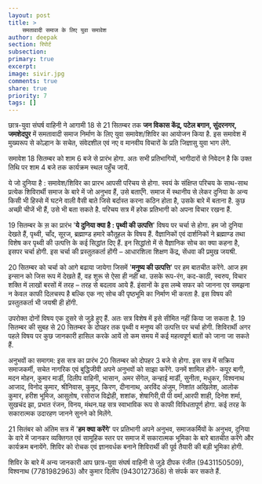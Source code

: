 ```yaml
---
layout: post
title: >
    समतावादी समाज के लिए युवा समावेश
author: deepak
section: रिपोर्ट
subsection:
primary: true
excerpt:
image: sivir.jpg
comments: true
share: true
priority: 7
tags: []
---
```


छात्र-युवा संघर्ष वाहिनी ने आगामी 18 से 21 सितम्बर तक **जन विकास केंद्र, पटेल बगान, सुंदरनगर, जमशेदपुर** में समतावादी समाज निर्माण के लिए युवा समावेश/शिविर का आयोजन किया है. इस समावेश में मुख्यरूप से कोल्हान के सचेत, संवेदशील एवं नए व मानवीय विचारों के प्रति जिज्ञासु युवा भाग लेंगे.

समावेश 18 सितम्बर को शाम 6 बजे से प्रारंभ होगा. अतः सभी प्रतिभागियों, भागीदारों से निवेदन है कि उक्त तिथि पर शाम 4 बजे तक कार्यक्रम स्थल पहुँच जायें.

ये जो दुनिया है : समावेश/शिविर का प्रारभ आपसी परिचय से होगा. स्वयं के संक्षिप्त परिचय के साथ-साथ प्रत्येक शिविरार्थी समाज के बारे में जो अनुभव हैं, उसे बताएँगे. समाज में स्थानीय से लेकर दुनिया के अन्य किसी भी हिस्से में घटने वाली वैसी बाते जिसे बर्दास्त करना कठिन होता है, उसके बारे में बताना है. कुछ अच्छी चीजें भी हैं, उसे भी बता सकते है. परिचय सत्र में हरेक प्रतिभागी को अपना विचार रखना हैं.

19 सितम्बर के स़ का प्रारंभ '**ये दुनिया क्या है : पृथ्वी की उत्पत्ति**' विषय पर चर्चा से होगा. हम जो दुनिया देखते हैं, पृथ्वी, चाँद, सूरज, ब्रह्माण्ड हमारे कौतूहल के विषय हैं. वैज्ञानिकों एवं दार्शनिकों ने ब्रह्माण्ड तथा विशेष कर पृथ्वी की उत्पत्ति के कई सिद्धांत दिए हैं. इन सिद्धांतो में से वैज्ञानिक सोच का क्या कहना है, इसपर चर्चा होगी. इस चर्चा की प्रस्तुतकर्ता होंगी – आधारशिला शिक्षण केंद्र, सेंधवा की प्रमुख जयश्री.

20 सितम्बर को चर्चा को आगे बढाया जायेगा जिसमें '**मनुष्य की उत्पत्ति**' पर हम बातचीत करेंगे. आज हम इन्सान को जिस रूप में देखते हैं, वह शुरू से ऐसा ही नहीं था. उसके रूप-रंग, कद-काठी, स्वरुप, विचार शक्ति में लाखों बरसों में तरह – तरह से बदलाव आये हैं. इंसानों के इस लम्बे सफर को जानना एव समझना न केवल काफी दिलचस्प है बल्कि एक नए सोच की पृष्ठभूमि का निर्माण भी करता है. इस विषय की प्रस्तुतकर्ता भी जयश्री ही होंगी.

उपरोक्त दोनों विषय एक दुसरे से जुड़े हुए हैं. अतः सत्र विशेष में इसे सीमित  नहीं किया जा सकता है. 19 सितम्बर की सुबह से 20 सितम्बर के दोपहर तक पृथ्वी व मनुष्य की उत्पत्ति पर चर्चा होगी. शिविरार्थी अगर पहले विषय पर कुछ जानकारी हासिल करके आयें तो कम समय में कई महत्वपूर्ण बातों को जाना जा सकते हैं.

अनुभवों का समागम: इस सत्र का प्रारंभ 20 सितम्बर को दोपहर 3 बजे से होगा. इस सत्र में  सक्रिय समाजकर्मी, सचेत नागरिक एवं बुद्धिजीवी अपने अनुभवों को साझा करेंगे. उनमें शामिल  होंगे- कपूर बागी, मदन मोहन, कुमार मार्डी, दिलीप वाहिनी, भासान, अमर सेंगेल, कन्हाई मार्डी, सुनीता, मधुकर, विश्वनाथ आजाद, विनोद कुमार, श्रीनिवास, कुमुद, किरण, दीनानाथ, अरविंद अंजुम, निशांत अखिलेश, आलोक कुमार, हरीश भूमिज, आसुतोष, रसोराज विद्रोही, शशांक, शेषागिरी,पी पी वर्मा,आरपी शाही, दिनेश शर्मा, सुखचंद झा, प्रभात रंजन, विनय, मंथन.यह सत्र स्वाभाविक रूप से काफी विविधतापूर्ण होगा. कई तरह के सकारात्मक उदारहण जानने सुनने को मिलेंगे.

21 सितंबर को अंतिम सत्र में '**हम क्या करेंगे**' पर प्रतिभागी अपने अनुभव, समाजकर्मियों के अनुभव, दुनिया के वारे में जानकर व्यक्तिगत एवं सामूहिक स्तर पर समाज में सकारात्मक भूमिका के बारे  बातचीत करेंगे और कार्यक्रम बनायेंगे. शिविर को रोचक एवं ज्ञानवर्धक बनाने शिविरार्थी की पूर्व तैयारी की बड़ी भूमिका होगी.

शिविर के बारे में अन्य जानकारी आप छात्र-युवा संघर्ष वाहिनी से जुड़े दीपक रंजीत (9431150509), विश्वनाथ (7781982963) और कुमार दिलीप (9430127368) से संपर्क कर सकते हैं.
